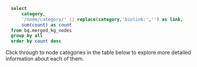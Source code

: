 ```sql nodes_by_category
  select 
      category,
      '/node/category/' || replace(category,'biolink:','') as link,
      sum(count) as count
  from bq.merged_kg_nodes
  group by all
  order by count desc  
```
Click through to node categories in the table below to explore more detailed information about each of them.

<DataTable data={nodes_by_category} link=link title='Nodes by Category' />
